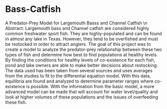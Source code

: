 # Bass-Catfish
A Predator-Prey Model for Largemouth Basss and Channel Catfish \n
Abstract: Largemouth bass and Channel catfish are considered highly common freshwater sport fish. They are highly-populated and can be found in almost any lake in Texas. However, they tend to be overfished and must be restocked in order to attract anglers. The goal of this project was to create a model to analyze the predator-prey relationship between these two types of fish and determine how best to find populations at healthy levels. By finding the conditions for healthy levels of co-existence for each fish, pond and lake owners are able to make better decisions about restocking. The data used has been taken from several sources and uses averages from the studies to fit to the differential equation model. With this data, equilibria are found and analyzed to determine parameter ranges where co-existence is possible. With the information from the basic model, a more advanced model can be made that will account for water level/quality and look at higher volumes of these populations and the issues of overfeeding these fish. 
